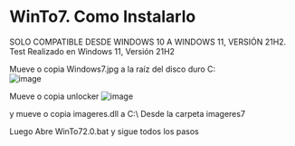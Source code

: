 # WinTo7. Como Instalarlo
SOLO COMPATIBLE DESDE WINDOWS 10 A WINDOWS 11, VERSIÓN 21H2.
Test Realizado en Windows 11, Versión 21H2

Mueve o copia Windows7.jpg a la raíz del disco duro C:\
![image](https://user-images.githubusercontent.com/71569318/209349678-185bccab-c072-4d0b-be44-b4b91c0754c9.png)




Mueve o copia unlocker
![image](https://user-images.githubusercontent.com/71569318/209351517-30f7c671-cadf-4f58-9282-8719295ce39e.png)


y mueve o copia imageres.dll a C:\ Desde la carpeta imageres7


Luego Abre WinTo72.0.bat y sigue todos los pasos
